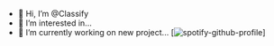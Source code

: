 - 👋 Hi, I’m @Classify
- 👀 I’m interested in...
- 🌱 I’m currently working on new project...
[![spotify-github-profile](https://spotify-github-profile.vercel.app/api/view?uid=ptxnbyybjqtznemgh7k6uf4zq&cover_image=true&theme=default)]
